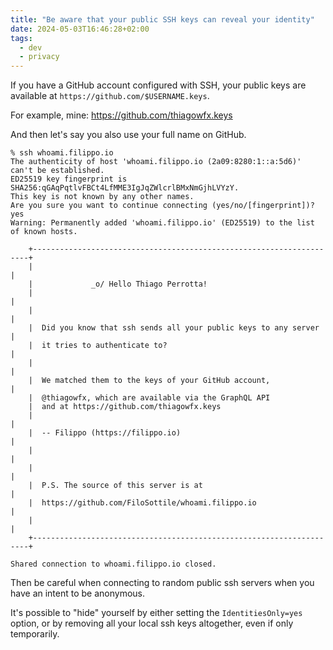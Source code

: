 ```yaml
---
title: "Be aware that your public SSH keys can reveal your identity"
date: 2024-05-03T16:46:28+02:00
tags:
  - dev
  - privacy
---
```


If you have a GitHub account configured with SSH, your public keys are available
at `https://github.com/$USERNAME.keys`.

For example, mine: https://github.com/thiagowfx.keys

And then let's say you also use your full name on GitHub.


```
% ssh whoami.filippo.io
The authenticity of host 'whoami.filippo.io (2a09:8280:1::a:5d6)' can't be established.
ED25519 key fingerprint is SHA256:qGAqPqtlvFBCt4LfMME3IgJqZWlcrlBMxNmGjhLVYzY.
This key is not known by any other names.
Are you sure you want to continue connecting (yes/no/[fingerprint])? yes
Warning: Permanently added 'whoami.filippo.io' (ED25519) to the list of known hosts.

    +---------------------------------------------------------------------+
    |                                                                     |
    |             _o/ Hello Thiago Perrotta!
    |                                                                     |
    |                                                                     |
    |  Did you know that ssh sends all your public keys to any server     |
    |  it tries to authenticate to?                                       |
    |                                                                     |
    |  We matched them to the keys of your GitHub account,                |
    |  @thiagowfx, which are available via the GraphQL API
    |  and at https://github.com/thiagowfx.keys
    |                                                                     |
    |  -- Filippo (https://filippo.io)                                    |
    |                                                                     |
    |                                                                     |
    |  P.S. The source of this server is at                               |
    |  https://github.com/FiloSottile/whoami.filippo.io                   |
    |                                                                     |
    +---------------------------------------------------------------------+

Shared connection to whoami.filippo.io closed.
```

Then be careful when connecting to random public ssh servers when you have an
intent to be anonymous.

It's possible to "hide" yourself by either setting the `IdentitiesOnly=yes`
option, or by removing all your local ssh keys altogether, even if only
temporarily.
